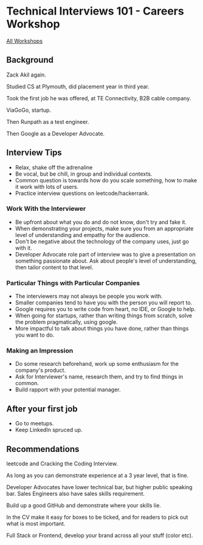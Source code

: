 # Technical Interviews 101 - Careers Workshop

[All Workshops](README.md)

## Background

Zack Akil again.

Studied CS at Plymouth, did placement year in third year.

Took the first job he was offered, at TE Connectivity, B2B cable company.

ViaGoGo, startup.

Then Runpath as a test engineer.

Then Google as a Developer Advocate.

## Interview Tips

- Relax, shake off the adrenaline
- Be vocal, but be chill, in group and individual contexts.
- Common question is towards how do you scale something, how to make it work with lots of users.
- Practice interview questions on leetcode/hackerrank.

### Work With the Interviewer

- Be upfront about what you do and do not know, don't try and fake it.
- When demonstrating your projects, make sure you from an appropriate level of understanding and empathy for the audience.
- Don't be negative about the technology of the company uses, just go with it.
- Developer Advocate role part of interview was to give a presentation on something passionate about. Ask about people's level of understanding, then tailor content to that level.

### Particular Things with Particular Companies

- The interviewers may not always be people you work with.
- Smaller companies tend to have you with the person you will report to.
- Google requires you to write code from heart, no IDE, or Google to help.
- When going for startups, rather than writing things from scratch, solve the problem pragmatically, using google.
- More impactful to talk about things you have done, rather than things you want to do.

### Making an Impression

- Do some research beforehand, work up some enthusiasm for the company's product.
- Ask for Interviewer's name, research them, and try to find things in common.
- Build rapport with your potential manager.

## After your first job

- Go to meetups.
- Keep LinkedIn spruced up.

## Recommendations

leetcode and Cracking the Coding Interview.

As long as you can demonstrate experience at a 3 year level, that is fine.

Developer Advocates have lower technical bar, but higher public speaking bar. Sales Engineers also have sales skills requirement.

Build up a good GitHub and demonstrate where your skills lie.

In the CV make it easy for boxes to be ticked, and for readers to pick out what is most important.

Full Stack or Frontend, develop your brand across all your stuff (color etc).
